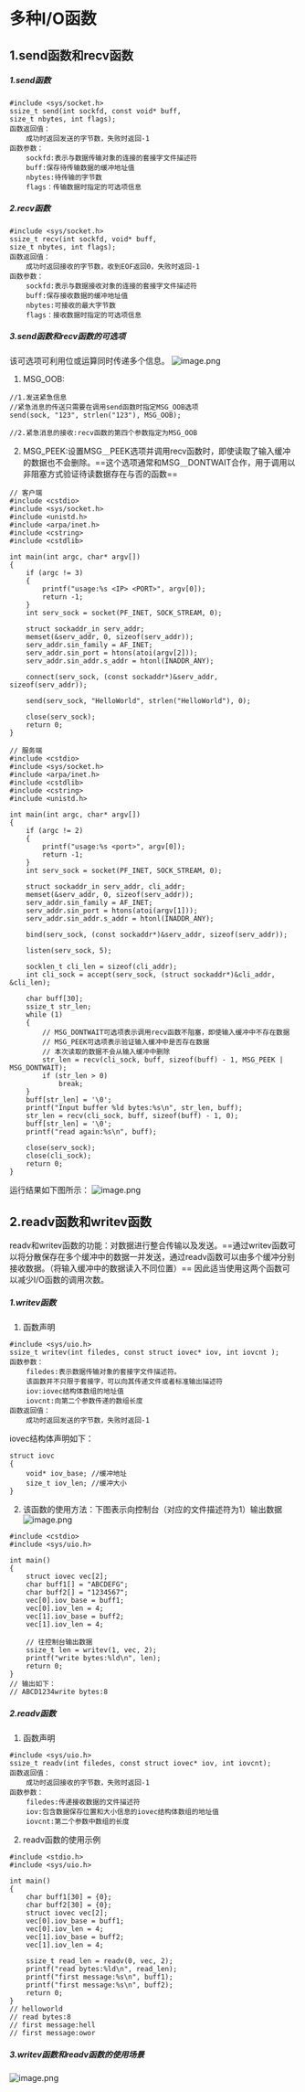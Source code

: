 # 多种I/O函数
## 1.send函数和recv函数
##### 1.send函数
```
#include <sys/socket.h>
ssize_t send(int sockfd, const void* buff, 
size_t nbytes, int flags);
函数返回值：
    成功时返回发送的字节数，失败时返回-1
函数参数：
    sockfd:表示与数据传输对象的连接的套接字文件描述符
    buff:保存待传输数据的缓冲地址值
    nbytes:待传输的字节数
    flags：传输数据时指定的可选项信息
```
##### 2.recv函数
```
#include <sys/socket.h>
ssize_t recv(int sockfd, void* buff, 
size_t nbytes, int flags);
函数返回值：
    成功时返回接收的字节数，收到EOF返回0，失败时返回-1
函数参数：
    sockfd:表示与数据接收对象的连接的套接字文件描述符
    buff:保存接收数据的缓冲地址值
    nbytes:可接收的最大字节数
    flags：接收数据时指定的可选项信息
```
##### 3.send函数和recv函数的可选项
该可选项可利用位或运算同时传递多个信息。
![image.png](https://upload-images.jianshu.io/upload_images/17728742-5685a43f19d9fe54.png?imageMogr2/auto-orient/strip%7CimageView2/2/w/1240)
1. MSG_OOB:
```
//1.发送紧急信息
//紧急消息的传送只需要在调用send函数时指定MSG_OOB选项
send(sock, "123", strlen("123"), MSG_OOB);

//2.紧急消息的接收:recv函数的第四个参数指定为MSG_OOB
```
2. MSG_PEEK:设置MSG＿PEEK选项并调用recv函数时，即使读取了输入缓冲的数据也不会删除。==这个选项通常和MSG＿DONTWAIT合作，用于调用以非阻塞方式验证待读数据存在与否的函数==
```
// 客户端
#include <cstdio>
#include <sys/socket.h>
#include <unistd.h>
#include <arpa/inet.h>
#include <cstring>
#include <cstdlib>

int main(int argc, char* argv[])
{
    if (argc != 3)
    {
        printf("usage:%s <IP> <PORT>", argv[0]);
        return -1;
    }
    int serv_sock = socket(PF_INET, SOCK_STREAM, 0);

    struct sockaddr_in serv_addr;
    memset(&serv_addr, 0, sizeof(serv_addr));
    serv_addr.sin_family = AF_INET;
    serv_addr.sin_port = htons(atoi(argv[2]));
    serv_addr.sin_addr.s_addr = htonl(INADDR_ANY);

    connect(serv_sock, (const sockaddr*)&serv_addr, sizeof(serv_addr));
    
    send(serv_sock, "HelloWorld", strlen("HelloWorld"), 0);
    
    close(serv_sock);
    return 0;
}

// 服务端
#include <cstdio>
#include <sys/socket.h>
#include <arpa/inet.h>
#include <cstdlib>
#include <cstring>
#include <unistd.h>

int main(int argc, char* argv[])
{
    if (argc != 2)
    {
        printf("usage:%s <port>", argv[0]);
        return -1;
    }
    int serv_sock = socket(PF_INET, SOCK_STREAM, 0);

    struct sockaddr_in serv_addr, cli_addr;
    memset(&serv_addr, 0, sizeof(serv_addr));
    serv_addr.sin_family = AF_INET;
    serv_addr.sin_port = htons(atoi(argv[1]));
    serv_addr.sin_addr.s_addr = htonl(INADDR_ANY);

    bind(serv_sock, (const sockaddr*)&serv_addr, sizeof(serv_addr));
    
    listen(serv_sock, 5);

    socklen_t cli_len = sizeof(cli_addr);
    int cli_sock = accept(serv_sock, (struct sockaddr*)&cli_addr, &cli_len);

    char buff[30];
    ssize_t str_len;
    while (1)
    {
        // MSG_DONTWAIT可选项表示调用recv函数不阻塞，即使输入缓冲中不存在数据
        // MSG_PEEK可选项表示验证输入缓冲中是否存在数据
        // 本次读取的数据不会从输入缓冲中删除
        str_len = recv(cli_sock, buff, sizeof(buff) - 1, MSG_PEEK | MSG_DONTWAIT);
        if (str_len > 0)
            break;
    }
    buff[str_len] = '\0';
    printf("Input buffer %ld bytes:%s\n", str_len, buff);
    str_len = recv(cli_sock, buff, sizeof(buff) - 1, 0);
    buff[str_len] = '\0';
    printf("read again:%s\n", buff);
        
    close(serv_sock);
    close(cli_sock);
    return 0;
}
```
运行结果如下图所示：
![image.png](https://upload-images.jianshu.io/upload_images/17728742-f93faecf55df5a02.png?imageMogr2/auto-orient/strip%7CimageView2/2/w/1240)
## 2.readv函数和writev函数
readv和writev函数的功能：对数据进行整合传输以及发送。==通过writev函数可以将分散保存在多个缓冲中的数据一并发送，通过readv函数可以由多个缓冲分别接收数据。（将输入缓冲中的数据读入不同位置）== 因此适当使用这两个函数可以减少I/O函数的调用次数。
##### 1.writev函数
1. 函数声明
```
#include <sys/uio.h>
ssize_t writev(int filedes, const struct iovec* iov, int iovcnt );
函数参数：
    filedes:表示数据传输对象的套接字文件描述符。
    该函数并不只限于套接字，可以向其传递文件或者标准输出描述符
    iov:iovec结构体数组的地址值
    iovcnt:向第二个参数传递的数组长度
函数返回值：
    成功时返回发送的字节数，失败时返回-1
```
iovec结构体声明如下：
```
struct iovc
{
    void* iov_base; //缓冲地址
    size_t iov_len; //缓冲大小
}
```
2. 该函数的使用方法：下图表示向控制台（对应的文件描述符为1）输出数据
![image.png](https://upload-images.jianshu.io/upload_images/17728742-60815989128b462d.png?imageMogr2/auto-orient/strip%7CimageView2/2/w/1240)

```
#include <cstdio>
#include <sys/uio.h>

int main()
{
    struct iovec vec[2];
    char buff1[] = "ABCDEFG";
    char buff2[] = "1234567";
    vec[0].iov_base = buff1;
    vec[0].iov_len = 4;
    vec[1].iov_base = buff2;
    vec[1].iov_len = 4;

    // 往控制台输出数据
    ssize_t len = writev(1, vec, 2);
    printf("write bytes:%ld\n", len);
    return 0;
}
// 输出如下：
// ABCD1234write bytes:8
```
##### 2.readv函数
1. 函数声明
```
#include <sys/uio.h>
ssize_t readv(int filedes, const struct iovec* iov, int iovcnt);
函数返回值：
    成功时返回接收的字节数，失败时返回-1
函数参数：
    filedes:传递接收数据的文件描述符
    iov:包含数据保存位置和大小信息的iovec结构体数组的地址值
    iovcnt:第二个参数中数组的长度
```
2. readv函数的使用示例
```
#include <stdio.h>
#include <sys/uio.h>

int main()
{
    char buff1[30] = {0};
    char buff2[30] = {0};
    struct iovec vec[2];
    vec[0].iov_base = buff1;
    vec[0].iov_len = 4;
    vec[1].iov_base = buff2;
    vec[1].iov_len = 4;

    ssize_t read_len = readv(0, vec, 2);
    printf("read bytes:%ld\n", read_len);
    printf("first message:%s\n", buff1);
    printf("first message:%s\n", buff2);
    return 0;
}
// helloworld
// read bytes:8
// first message:hell
// first message:owor
```
##### 3.writev函数和readv函数的使用场景
![image.png](https://upload-images.jianshu.io/upload_images/17728742-8003597981cf224a.png?imageMogr2/auto-orient/strip%7CimageView2/2/w/1240)
